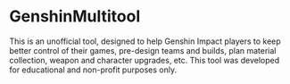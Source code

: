 # GenshinMultitool
This is an unofficial tool, designed to help Genshin Impact players to keep better control of their games, pre-design teams and builds, plan material collection, weapon and character upgrades, etc. 
This tool was developed for educational and non-profit purposes only.
